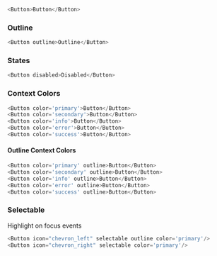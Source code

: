 
```js
<Button>Button</Button>
```

### Outline

```js
<Button outline>Outline</Button>
```

### States

```js
<Button disabled>Disabled</Button>
```

### Context Colors


```js
<Button color='primary'>Button</Button>
<Button color='secondary'>Button</Button>
<Button color='info'>Button</Button>
<Button color='error'>Button</Button>
<Button color='success'>Button</Button>
```

#### Outline Context Colors

```js
<Button color='primary' outline>Button</Button>
<Button color='secondary' outline>Button</Button>
<Button color='info' outline>Button</Button>
<Button color='error' outline>Button</Button>
<Button color='success' outline>Button</Button>
```

### Selectable

Highlight on focus events

```js
<Button icon="chevron_left" selectable outline color='primary'/>
<Button icon="chevron_right" selectable color='primary'/>
```
